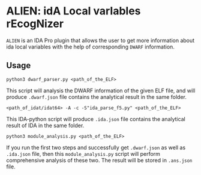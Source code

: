 # ALIEN: idA Local varIables rEcogNizer
`ALIEN` is an IDA Pro plugin that allows the user to get more information about ida local variables with the help of corresponding `DWARF` information.

## Usage
```
python3 dwarf_parser.py <path_of_the_ELF>
```
This script will analysis the DWARF information of the given ELF file, and will produce `.dwarf.json` file contains the analytical result in the same folder.
```
<path_of_idat/idat64> -A -c -S"ida_parse_f5.py" <path_of_the_ELF>
```
This IDA-python script will produce `.ida.json` file contains the analytical result of IDA in the same folder.
```
python3 module_analysis.py <path_of_the_ELF>
```
If you run the first two steps and successfully get `.dwarf.json` as well as `.ida.json` file, then this `module_analysis.py` script will perform comprehensive analysis of these two. The result will be stored in `.ans.json` file.
